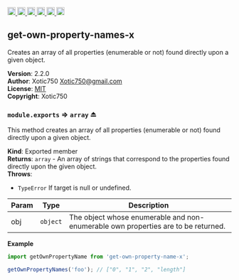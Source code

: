<a
  href="https://travis-ci.org/Xotic750/get-own-property-names-x"
  title="Travis status">
<img
  src="https://travis-ci.org/Xotic750/get-own-property-names-x.svg?branch=master"
  alt="Travis status" height="18">
</a>
<a
  href="https://david-dm.org/Xotic750/get-own-property-names-x"
  title="Dependency status">
<img src="https://david-dm.org/Xotic750/get-own-property-names-x/status.svg"
  alt="Dependency status" height="18"/>
</a>
<a
  href="https://david-dm.org/Xotic750/get-own-property-names-x?type=dev"
  title="devDependency status">
<img src="https://david-dm.org/Xotic750/get-own-property-names-x/dev-status.svg"
  alt="devDependency status" height="18"/>
</a>
<a
  href="https://badge.fury.io/js/get-own-property-names-x"
  title="npm version">
<img src="https://badge.fury.io/js/get-own-property-names-x.svg"
  alt="npm version" height="18">
</a>
<a
  href="https://www.jsdelivr.com/package/npm/get-own-property-names-x"
  title="jsDelivr hits">
<img src="https://data.jsdelivr.com/v1/package/npm/get-own-property-names-x/badge?style=rounded"
  alt="jsDelivr hits" height="18">
</a>
<a
  href="https://bettercodehub.com/results/Xotic750/get-own-property-names-x"
  title="bettercodehub score">
<img src="https://bettercodehub.com/edge/badge/Xotic750/get-own-property-names-x?branch=master"
  alt="bettercodehub score" height="18">
</a>

<a name="module_get-own-property-names-x"></a>

## get-own-property-names-x

Creates an array of all properties (enumerable or not) found directly upon a given object.

**Version**: 2.2.0  
**Author**: Xotic750 <Xotic750@gmail.com>  
**License**: [MIT](https://opensource.org/licenses/MIT)  
**Copyright**: Xotic750  
<a name="exp_module_get-own-property-names-x--module.exports"></a>

### `module.exports` ⇒ <code>array</code> ⏏

This method creates an array of all properties (enumerable or not) found
directly upon a given object.

**Kind**: Exported member  
**Returns**: <code>array</code> - An array of strings that correspond to the properties found
directly upon the given object.  
**Throws**:

- <code>TypeError</code> If target is null or undefined.

| Param | Type                | Description                                                                       |
| ----- | ------------------- | --------------------------------------------------------------------------------- |
| obj   | <code>object</code> | The object whose enumerable and non-enumerable own properties are to be returned. |

**Example**

```js
import getOwnPropertyName from 'get-own-property-name-x';

getOwnPropertyNames('foo'); // ["0", "1", "2", "length"]
```

